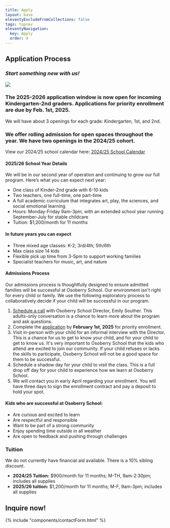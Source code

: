 ```yaml
---
title: Apply
layout: base
eleventyExcludeFromCollections: false
tags: topnav
eleventyNavigation:
  key: Apply
  order: 4
---
```

## Application Process

### *Start something new with us!*

![](/assets/uploads/dice.jpg)

### The 2025-2026 application window is now open for incoming Kindergarten-2nd graders. Applications for priority enrollment are due by Feb. 1st, 2025.

We will have about 3 openings for each grade: Kindergarten, 1st, and 2nd. 

### We offer rolling admission for open spaces throughout the year. We have two openings in the 2024/25 cohort. 

View our 2024/25 school calendar here: [2024/25 School Calendar](<>)

#### [](https://www.cedartreelearning.com/)[](https://www.trackerspdx.com/youth/school-year/homeschool/trackers-outdoor-homeschool/)2025/26 School Year Details

We will be in our second year of operation and continuing to grow our full program. Here’s what you can expect next year: 

* One class of Kinder-2nd grade with 6-10 kids
* Two teachers, one full-time, one part-time
* A full academic curriculum that integrates art, play, the sciences, and social emotional learning
* Hours: Monday-Friday 9am-3pm, with an extended school year running September-July for stable childcare
* Tuition: $1,200/month for 11 months[](https://drive.google.com/file/d/1e5TnkgaQXAiuSo9aCAyUcKmbgB2-nRxs/view?usp=sharing)[](https://drive.google.com/file/d/1e5TnkgaQXAiuSo9aCAyUcKmbgB2-nRxs/view?usp=sharing)

#### In future years you can expect

* Three mixed age classes: K-2; 3rd/4th; 5th/6th
* Max class size 14 kids
* Flexible pick up time from 3-5pm to support working families 
* Specialist teachers for music, art, and nature 

#### Admissions Process

Our admissions process is thoughtfully designed to ensure admitted families will be successful at Osoberry School. Our environment isn't right for every child or family. We use the following exploratory process to collaboratively decide if your child will be successful in our program. 

1. [Schedule a call](https://calendly.com/emily-u8ex/osoberry-school-info-session) with Osoberry School Director, Emily Souther. This adults-only conversation is a chance to learn more about the program and ask questions.
2. Complete the [application](https://docs.google.com/forms/d/1z6vYODLf0fMiU4QmmeVS1j7qAEgL7W4NZ8mBZ_2A-84/edit) by **February 1st, 2025** for priority enrollment.
3. Visit in-person with your child for an informal interview with the Director. This is a chance for us to get to know your child, and for your child to get to know us. It's very important to Osoberry School that the kids who attend are excited to join our community. If your child refuses or lacks the skills to participate, Osoberry School will not be a good space for them to be successful. 
4. Schedule a shadow day for your child to visit the class. This is a full drop off day for your child to experience how we learn at Osoberry School. 
5. We will contact you in early April regarding your enrollment. You will have three days to sign the enrollment contract and pay a deposit to hold your spot.

#### Kids who are successful at Osoberry School:

* Are curious and excited to learn
* Are respectful and responsible
* Want to be part of a strong community
* Enjoy spending time outside in all weather
* Are open to feedback and pushing through challenges

### Tuition

We do not currently have financial aid available. There is a 10% sibling discount. 

* **2024/25 Tuition:** $900/month for 11 months; M-TH, 9am-2:30pm; includes all supplies
* **2025/26 tuition:** $1,200/month for 11 months; M-F, 9am-3pm; includes all supplies

## Inquire now!

{% include "components/contactForm.html" %}
